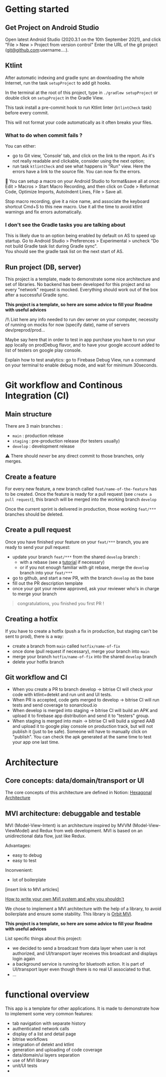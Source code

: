 # Getting started

## Get Project on Android Studio

Open latest Android Studio (2020.3.1 on the 10th September 2021), and click "File > New > Project
from version control"
Enter the URL of the git project (git@github.com:username....).

## Ktlint

After automatic indexing and gradle sync an downloading the whole Internet, run the
task `setupProject` to add git hooks.

In the terminal at the root of this project, type in `./gradlew setupProject` or double click
on `setupProject` in the Gradle View.

This task install a pre-commit hook to run Ktlint linter (`ktlintCheck` task) before every commit.

This will not format your code automatically as it often breaks your files.

### What to do when commit fails ?

You can either:

- go to Git view, 'Console' tab, and click on the link to the report. As it's not really readable
  and clickable, consider using the next option;
- run task `ktlintCheck` and see what happens in "Run" view. Here the errors have a link to the
  source file. You can now fix the errors.

📝 You can setup a macro on your Android Studio to format&save all at once: Edit > Macros > Start
Macro Recording, and then click on Code > Reformat Code, Optimize Imports, AutoIndent Lines, File >
Save all. 

Stop macro recording, give it a nice name, and associate the keyboard shortcut Cmd+S to
this new macro. Use it all the time to avoid ktlint warnings and fix errors automatically.

### I don't see the Gradle tasks you are talking about

This is likely due to an option being enabled by default on AS to speed up startup. Go to Android
Studio > Preferences > Experimental > uncheck "Do not build Gradle task list during Gradle sync".   
You should see the gradle task list on the next start of AS.

## Run project (DB, server)

This project is a template, made to demonstrate some nice architecture and set of libraries. No
backend has been developed for this project and so every "network" request is mocked. Everything
should work out of the box after a successful Gradle sync.

**This project is a template, so here are some advice to fill your Readme with useful advices**

/!\ List here any info needed to run dev server on your computer, necessity of running on mocks for
now (specify date), name of servers dev/preprod/prod...

Maybe say here that in order to test in app purchase you have to run your app locally on prodDebug
flavor, and to have your google account added to list
of testers on google play console.

Explain how to test analytics: go to Firebase Debug View, run a command on your terminal to enable
debug mode, and wait for minimum 30seconds.

# Git workflow and Continous Integration (CI)

## Main structure

There are 3 main branches :

- `main` : production release
- `staging` : pre-production release (for testers usually)
- `develop` : development release

⚠️ There should *never* be any direct commit to those branches, only merges.

## Create a feature

For every new feature, a new branch called `feat/name-of-the-feature` has to be created. Once the
feature is ready for a pull request (see `create a pull request`), this branch will be merged into
the working branch `develop`

Once the current sprint is delivered in production, those working `feat/***` branches should be
deleted.

## Create a pull request

Once you have finished your feature on your `feat/***` branch, you are ready to send your pull
request:

- update your branch `feat/***` from the shared `develop` branch :
    - with a rebase (see a [tutorial](https://www.benmarshall.me/git-rebase/) if necessary)
    - or if you not enough familiar with git rebase, merge the `develop` branch into your `feat/***`
- go to github, and start a new PR, with the branch `develop` as the base
- fill out the PR description template
- once your got your review approved, ask your reviewer who's in charge to merge your branch

> congratulations, you finished you first PR !

## Creating a hotfix

If you have to create a hotfix (push a fix in production, but staging can't be sent to prod), there
is a way:

- create a branch from `main` called `hotfix/name-of-fix`
- once done (pull request if necessary), merge your branch into `main`
- merge your branch `hotfix/name-of-fix` into the shared `develop` branch
- delete your hotfix branch

## Git workflow and CI

- When you create a PR to branch develop -> bitrise CI will check your code with ktlint+detekt and
  run unit and UI tests.
- When PR is accepted, code gets merged to develop -> bitrise CI will run tests and send coverage to
  sonarcloud.io
- When develop is merged into staging -> bitrise CI will build an APK and upload it to firebase app
  distribution and send it to "testers" group.
- When staging is merged into main ->  bitrise CI will build a signed AAB and upload it to google
  play console on production track, but will not publish it (just to be safe). Someone will have to
  manually click on "publish". You can check the apk generated at the same time to test your app one
  last time.

# Architecture

## Core concepts: data/domain/transport or UI

The core concepts of this architecture are defined in
Notion: [Hexagonal Architecture](https://www.notion.so/myorg/Hexagonal-Architecture-k2ac384b004b459d8675e184e0bf6ed4)

## MVI architecture: debuggable and testable

MVI (Model-View-Intent) is an architecture inspired by MVVM (Model-View-ViewModel) and Redux from
web development. MVI is based on an unidirectional data flow, just like Redux.

Advantages:

- easy to debug
- easy to test

Inconvenient:

- lot of boilerplate

[insert link to MVI articles]

[How to write your own MVI system and why you shouldn't](https://www.youtube.com/watch?v=E6obYmkkdko)

We chose to implement a MVI architecture with the help of a library, to avoid boilerplate and ensure
some stability. This library is [Orbit MVI](https://github.com/orbit-mvi/orbit-mvi).

**This project is a template, so here are some advice to fill your Readme with useful advices**

List specific things about this project:

- we decided to send a broadcast from data layer when user is not authorized, and UI/transport layer
  receives this broadcast and displays login again
- a background service is running for bluetooth action. It is part of UI/transport layer even though
  there is no real UI associated to that.
- ...

# functional overview

This app is a template for other applications. It is made to demonstrate how to implement some very
common features:

- tab navigation with separate history
- authenticated network calls
- display of a list and detail page
- bitrise workflows
- integration of detekt and ktlint
- generation and uploading of code coverage
- data/domain/ui layers separation
- use of MVI library
- unit/UI tests
- 

